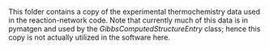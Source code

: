 This folder contains a copy of the experimental thermochemistry data used in the 
reaction-network code. Note that currently much of this data is in pymatgen and used 
by the _GibbsComputedStructureEntry_ class; hence this copy is not actually utilized 
in the software here.